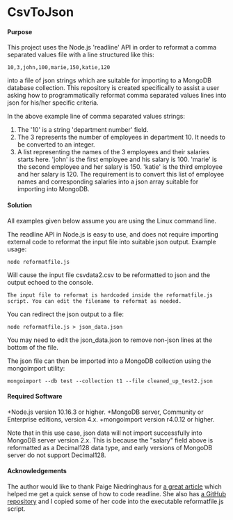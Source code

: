 # CsvToJson

#### Purpose

This project uses the Node.js 'readline' API in order to reformat a comma separated values file with a line structured like this:

`10,3,john,100,marie,150,katie,120`

into a file of json strings which are suitable for importing to a MongoDB database collection. This repository is created specifically to assist a user asking how to programmatically reformat comma separated values lines into json for his/her specific criteria.

In the above example line of comma separated values strings:

1. The '10' is a string 'department number' field.
2. The 3 represents the number of employees in department 10. It needs to be converted to an integer.
3. A list representing the names of the 3 employees and their salaries starts here. 'john' is the first employee and his salary is 100. 'marie' is the second employee and her salary is 150. 'katie' is the third employee and her salary is 120. The requirement is to convert this list of employee names and corresponding salaries into a json array suitable for importing into MongoDB.

#### Solution

All examples given below assume you are using the Linux command line.

The readline API in Node.js is easy to use, and does not require importing external code to reformat the input file into suitable json output. Example usage:

`node reformatfile.js`

Will cause the input file csvdata2.csv to be reformatted to json and the output echoed to the console. 

`The input file to reformat is hardcoded inside the reformatfile.js script. You can edit the filename to reformat as needed.`

You can redirect the json output to a file:

`node reformatfile.js > json_data.json` 

You may need to edit the json_data.json to remove non-json lines at the bottom of the file.

The json file can then be imported into a MongoDB collection using the mongoimport utility:

`mongoimport --db test --collection t1 --file cleaned_up_test2.json`

#### Required Software

+Node.js version 10.16.3 or higher.
+MongoDB server, Community or Enterprise editions, version 4.x. 
+mongoimport version r4.0.12 or higher.

Note that in this use case, json data will not import successfully into MongoDB server version 2.x. This is because the "salary" field above is reformatted as a Decimal128 data type, and early versions of MongoDB server do not support Decimal128. 

#### Acknowledgements

The author would like to thank Paige Niedringhaus for [a great article](https://itnext.io/using-node-js-to-read-really-really-large-files-pt-1-d2057fe76b33) which helped me get a quick sense of how to code readline. She also has [a GitHub repository](https://github.com/paigen11/file-read-challenge) and I copied some of her code into the executable reformatfile.js script.
 

